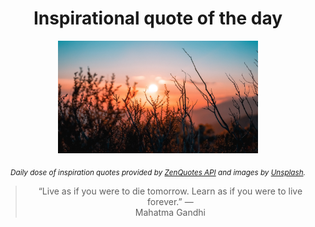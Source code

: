 
<div align="center">

# Inspirational quote of the day

<img src="./data/photo.jpeg" alt="Beautiful nature photo" width="320" height="180">

<sub><i>Daily dose of inspiration quotes provided by [ZenQuotes API](https://zenquotes.io/) and images by [Unsplash](https://unsplash.com/).</i></sub>


<blockquote>&ldquo;Live as if you were to die tomorrow. Learn as if you were to live forever.&rdquo; &mdash; <footer>Mahatma Gandhi</footer></blockquote>

</div>
